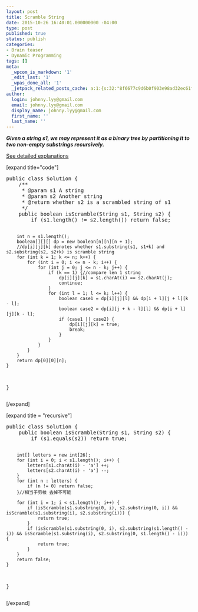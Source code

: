 ```yaml
---
layout: post
title: Scramble String
date: 2015-10-26 16:40:01.000000000 -04:00
type: post
published: true
status: publish
categories:
- Brain teaser
- Dynamic Programming
tags: []
meta:
  _wpcom_is_markdown: '1'
  _edit_last: '1'
  _wpas_done_all: '1'
  _jetpack_related_posts_cache: a:1:{s:32:"8f6677c9d6b0f903e98ad32ec61f8deb";a:2:{s:7:"expires";i:1466430203;s:7:"payload";a:3:{i:0;a:1:{s:2:"id";i:411;}i:1;a:1:{s:2:"id";i:79;}i:2;a:1:{s:2:"id";i:450;}}}}
author:
  login: johnny.lyy@gmail.com
  email: johnny.lyy@gmail.com
  display_name: johnny.lyy@gmail.com
  first_name: ''
  last_name: ''
---
```

<p><strong><em>Given a string s1, we may represent it as a binary tree by partitioning it to two non-empty substrings recursively.</em></strong></p>
<p><a href="http://www.cnblogs.com/yuzhangcmu/p/4189152.html">See detailed explanations</a></p>
<p>[expand title="code"]</p>
<pre>
public class Solution {
    /**
     * @param s1 A string
     * @param s2 Another string
     * @return whether s2 is a scrambled string of s1
     */
    public boolean isScramble(String s1, String s2) {
        if (s1.length() != s2.length()) return false;
        
        int n = s1.length();
        boolean[][][] dp = new boolean[n][n][n + 1];
        //dp[i][j][k] denotes whether s1.substring(s1, s1+k) and s2.substring(s2, s2+k) is scramble string
        for (int k = 1; k <= n; k++) {
            for (int i = 0; i <= n - k; i++) {
                for (int j = 0; j <= n - k; j++) {
                    if (k == 1) {//compare len 1 string
                        dp[i][j][k] = s1.charAt(i) == s2.charAt(j);
                        continue;
                    }
                    for (int l = 1; l <= k; l++) {
                        boolean case1 = dp[i][j][l] && dp[i + l][j + l][k - l];
                        boolean case2 = dp[i][j + k - l][l] && dp[i + l][j][k - l];
                        if (case1 || case2) {
                            dp[i][j][k] = true;
                            break;
                        } 
                    }
                }
            }
        }
        return dp[0][0][n];
    }
}
</pre>
<p>[/expand]</p>
<p>[expand title = "recursive"]</p>
<pre>
public class Solution {
    public boolean isScramble(String s1, String s2) {
        if (s1.equals(s2)) return true;
        
        int[] letters = new int[26];
        for (int i = 0; i < s1.length(); i++) {
            letters[s1.charAt(i) - 'a'] ++;
            letters[s2.charAt(i) - 'a'] --;
        }
        for (int n : letters) {
            if (n != 0) return false;
        }//相当于剪枝 去掉不可能
        
        for (int i = 1; i < s1.length(); i++) {
            if (isScramble(s1.substring(0, i), s2.substring(0, i)) && isScramble(s1.substring(i), s2.substring(i))) {
                return true;
            }
            if (isScramble(s1.substring(0, i), s2.substring(s1.length() - i)) && isScramble(s1.substring(i), s2.substring(0, s1.length() - i))) {
                return true;
            }
        }
        return false;
    }
}
</pre>
<p>[/expand]</p>
